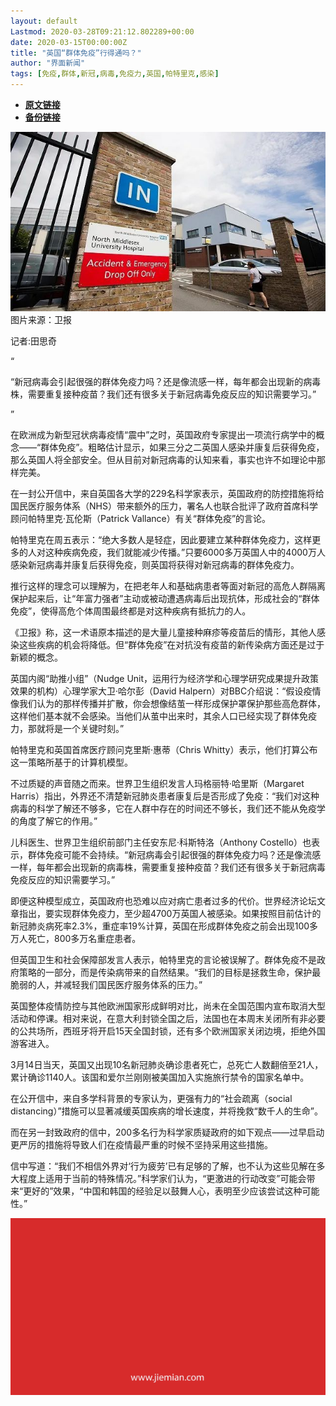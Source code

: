 ```yaml
---
layout: default
Lastmod: 2020-03-28T09:21:12.802289+00:00
date: 2020-03-15T00:00:00Z
title: "英国“群体免疫”行得通吗？"
author: "界面新闻"
tags: [免疫,群体,新冠,病毒,免疫力,英国,帕特里克,感染]
---
```


* [**原文链接**](https://mp.weixin.qq.com/s/QCLLRiT6zVJBwyWwUOMs7Q)
* [**备份链接**](http://archive.today/Fno0c)


![](/images/post/794791a9bfe061f97570f420ab03998b.jpg)图片来源：卫报

记者:田思奇

“

  

“新冠病毒会引起很强的群体免疫力吗？还是像流感一样，每年都会出现新的病毒株，需要重复接种疫苗？我们还有很多关于新冠病毒免疫反应的知识需要学习。”

  

”

在欧洲成为新型冠状病毒疫情“震中”之时，英国政府专家提出一项流行病学中的概念——“群体免疫”。粗略估计显示，如果三分之二英国人感染并康复后获得免疫，那么英国人将全部安全。但从目前对新冠病毒的认知来看，事实也许不如理论中那样完美。

在一封公开信中，来自英国各大学的229名科学家表示，英国政府的防控措施将给国民医疗服务体系（NHS）带来额外的压力，署名人也联合批评了政府首席科学顾问帕特里克·瓦伦斯（Patrick Vallance）有关“群体免疫”的言论。  

帕特里克在周五表示：“绝大多数人是轻症，因此要建立某种群体免疫力，这样更多的人对这种疾病免疫，我们就能减少传播。”只要6000多万英国人中的4000万人感染新冠病毒并康复后获得免疫，则英国将获得对新冠病毒的群体免疫力。

推行这样的理念可以理解为，在把老年人和基础病患者等面对新冠的高危人群隔离保护起来后，让“年富力强者”主动或被动遭遇病毒后出现抗体，形成社会的“群体免疫”，使得高危个体周围最终都是对这种疾病有抵抗力的人。

《卫报》称，这一术语原本描述的是大量儿童接种麻疹等疫苗后的情形，其他人感染这些疾病的机会将降低。但“群体免疫”在对抗没有疫苗的新传染病方面还是过于新颖的概念。

英国内阁“助推小组”（Nudge Unit，运用行为经济学和心理学研究成果提升政策效果的机构）心理学家大卫·哈尔彭（David Halpern）对BBC介绍说：“假设疫情像我们认为的那样传播并扩散，你会想像结茧一样形成保护罩保护那些高危群体，这样他们基本就不会感染。当他们从茧中出来时，其余人口已经实现了群体免疫力，那就将是一个关键时刻。”

帕特里克和英国首席医疗顾问克里斯·惠蒂（Chris Whitty）表示，他们打算公布这一策略所基于的计算机模型。

不过质疑的声音随之而来。世界卫生组织发言人玛格丽特·哈里斯（Margaret Harris）指出，外界还不清楚新冠肺炎患者康复后是否形成了免疫：“我们对这种病毒的科学了解还不够多，它在人群中存在的时间还不够长，我们还不能从免疫学的角度了解它的作用。”

儿科医生、世界卫生组织前部门主任安东尼·科斯特洛（Anthony Costello）也表示，群体免疫可能不会持续。“新冠病毒会引起很强的群体免疫力吗？还是像流感一样，每年都会出现新的病毒株，需要重复接种疫苗？我们还有很多关于新冠病毒免疫反应的知识需要学习。”

即便这种模型成立，英国政府也恐难以应对病亡患者过多的代价。世界经济论坛文章指出，要实现群体免疫力，至少超4700万英国人被感染。如果按照目前估计的新冠肺炎病死率2.3%，重症率19%计算，英国在形成群体免疫之前会出现100多万人死亡，800多万名重症患者。

但英国卫生和社会保障部发言人表示，帕特里克的言论被误解了。群体免疫不是政府策略的一部分，而是传染病带来的自然结果。“我们的目标是拯救生命，保护最脆弱的人，并减轻我们国民医疗服务体系的压力。”

英国整体疫情防控与其他欧洲国家形成鲜明对比，尚未在全国范围内宣布取消大型活动和停课。相对来说，在意大利封锁全国之后，法国也在本周末关闭所有非必要的公共场所，西班牙将开启15天全国封锁，还有多个欧洲国家关闭边境，拒绝外国游客进入。

3月14日当天，英国又出现10名新冠肺炎确诊患者死亡，总死亡人数翻倍至21人，累计确诊1140人。该国和爱尔兰刚刚被美国加入实施旅行禁令的国家名单中。

在公开信中，来自多学科背景的专家认为，更强有力的“社会疏离（social distancing）”措施可以显著减缓英国疾病的增长速度，并将挽救“数千人的生命”。  

而在另一封致政府的信中，200多名行为科学家质疑政府的如下观点——过早启动更严厉的措施将导致人们在疫情最严重的时候不坚持采用这些措施。

信中写道：“我们不相信外界对‘行为疲劳’已有足够的了解，也不认为这些见解在多大程度上适用于当前的特殊情况。”科学家们认为，“更激进的行动改变”可能会带来“更好的”效果，“中国和韩国的经验足以鼓舞人心，表明至少应该尝试这种可能性。”

![](/images/post/3ef9527fd7edfb43b0c70486c7a956af.jpg)

